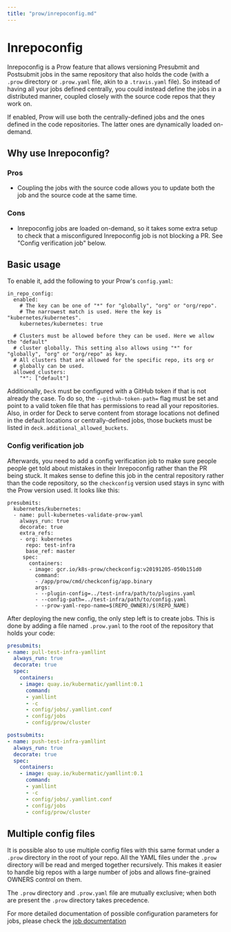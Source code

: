```yaml
---
title: "prow/inrepoconfig.md"
---
```


# Inrepoconfig

Inrepoconfig is a Prow feature that allows versioning Presubmit and Postsubmit
jobs in the same repository that also holds the code (with a `.prow` directory
or `.prow.yaml` file, akin to a `.travis.yaml` file). So instead of having all
your jobs defined centrally, you could instead define the jobs in a distributed
manner, coupled closely with the source code repos that they work on.

If enabled, Prow will use both the centrally-defined jobs and the ones defined
in the code repositories. The latter ones are dynamically loaded on-demand.

## Why use Inrepoconfig?

### Pros

- Coupling the jobs with the source code allows you to update both the job and
  the source code at the same time.

### Cons

- Inrepoconfig jobs are loaded on-demand, so it takes some extra setup to check
  that a misconfigured Inrepoconfig job is not blocking a PR. See "Config
  verification job" below.

## Basic usage

To enable it, add the following to your Prow's `config.yaml`:

```
in_repo_config:
  enabled:
    # The key can be one of "*" for "globally", "org" or "org/repo".
    # The narrowest match is used. Here the key is "kubernetes/kubernetes".
    kubernetes/kubernetes: true

  # Clusters must be allowed before they can be used. Here we allow the "default"
  # cluster globally. This setting also allows using "*" for "globally", "org" or "org/repo" as key.
  # All clusters that are allowed for the specific repo, its org or
  # globally can be used.
  allowed_clusters:
    "*": ["default"]
```

Additionally, `Deck` must be configured with a GitHub token if that is not already the case. To do
so, the `--github-token-path=` flag must be set and point to a valid token file that has permissions
to read all your repositories. Also, in order for Deck to serve content from storage locations not
defined in the default locations or centrally-defined jobs, those buckets must be listed
in `deck.additional_allowed_buckets`.

### Config verification job

Afterwards, you need to add a config verification job to make sure people people get told about
mistakes in their Inrepoconfig rather than the PR being stuck. It makes sense to define this
job in the central repository rather than the code repository, so the `checkconfig` version used
stays in sync with the Prow version used. It looks like this:

```
presubmits:
  kubernetes/kubernetes:
  - name: pull-kubernetes-validate-prow-yaml
    always_run: true
    decorate: true
    extra_refs:
    - org: kubernetes
      repo: test-infra
      base_ref: master
     spec:
       containers:
       - image: gcr.io/k8s-prow/checkconfig:v20191205-050b151d0
         command:
         - /app/prow/cmd/checkconfig/app.binary
         args:
         - --plugin-config=../test-infra/path/to/plugins.yaml
         - --config-path=../test-infra/path/to/config.yaml
         - --prow-yaml-repo-name=$(REPO_OWNER)/$(REPO_NAME)
```

After deploying the new config, the only step left is to create jobs. This is done by adding a file
named `.prow.yaml` to the root of the repository that holds your code:

```yaml
presubmits:
- name: pull-test-infra-yamllint
  always_run: true
  decorate: true
  spec:
    containers:
    - image: quay.io/kubermatic/yamllint:0.1
      command:
      - yamllint
      - -c
      - config/jobs/.yamllint.conf
      - config/jobs
      - config/prow/cluster

postsubmits:
- name: push-test-infra-yamllint
  always_run: true
  decorate: true
  spec:
    containers:
    - image: quay.io/kubermatic/yamllint:0.1
      command:
      - yamllint
      - -c
      - config/jobs/.yamllint.conf
      - config/jobs
      - config/prow/cluster
```

## Multiple config files

It is possible also to use multiple config files with this same format under a `.prow`
directory in the root of your repo. All the YAML files under the `.prow` directory will
be read and merged together recursively. This makes it easier to handle big repos with
a large number of jobs and allows fine-grained OWNERS control on them.

The `.prow` directory and `.prow.yaml` file are mutually exclusive; when both are present the `.prow` directory takes precedence.

For more detailed documentation of possible configuration parameters for jobs, please check the [job documentation](/prow/jobs.md)
